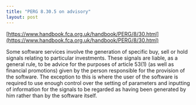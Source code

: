 ```yaml
---
title: "PERG 8.30.5 on advisory"
layout: post
---
```


[https://www.handbook.fca.org.uk/handbook/PERG/8/30.html](https://www.handbook.fca.org.uk/handbook/PERG/8/30.html)

Some software services involve the generation of specific buy, sell or hold signals relating to particular investments. These signals are liable, as a general rule, to be advice for the purposes of article 53(1) (as well as financial promotions) given by the person responsible for the provision of the software. The exception to this is where the user of the software is required to use enough control over the setting of parameters and inputting of information for the signals to be regarded as having been generated by him rather than by the software itself.
